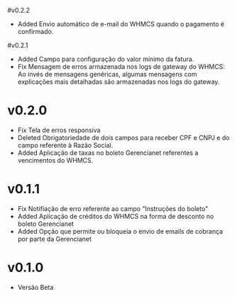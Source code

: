 #v0.2.2

* Added Envio automático de e-mail do WHMCS quando o pagamento é confirmado. 

#v0.2.1

* Added Campo para configuração do valor mínimo da fatura.
* Fix Mensagem de erros armazenada nos logs de gateway do WHMCS: Ao invés de mensagens genéricas, algumas mensagens com explicações mais detalhadas são armazenadas nos logs do gateway. 

# v0.2.0

* Fix Tela de erros responsiva
* Deleted Obrigatoriedade de dois campos para receber CPF e CNPJ e do campo referente à Razão Social. 
* Added Aplicação de taxas no boleto Gerencianet referentes a vencimentos do WHMCS.


# v0.1.1

* Fix Notifiação de erro referente ao campo "Instruções do boleto"
* Added Aplicação de créditos do WHMCS na forma de desconto no boleto Gerencianet
* Added Opção que permite ou bloqueia o envio de emails de cobrança por parte da Gerencianet 

# v0.1.0

* Versão Beta